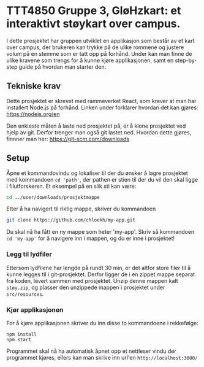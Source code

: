 # TTT4850 Gruppe 3, GløHzkart: et interaktivt støykart over campus. 

I dette prosjektet har gruppen utviklet en applikasjon som består av et kart over campus, der brukeren kan trykke på de ulike rommene og justere volum på en stemme som er tatt opp på forhånd. Under kan man finne de ulike kravene som trengs for å kunne kjøre applikasjonen, samt en step-by-step guide på hvordan man starter den. 

## Tekniske krav

Dette prosjektet er skrevet med rammeverket React, som krever at man har installert Node.js på forhånd. Linken under forklarer hvordan det kan gjøres: 
https://nodejs.org/en

Den enkleste måten å laste ned prosjektet på, er å klone prosjektet ved hjelp av git. Derfor trenger man også git lastet ned. Hvordan dette gjøres, finnner man her: 
https://git-scm.com/downloads

## Setup

Åpne et kommandovindu og lokaliser til der du ønsker å lagre prosjektet med kommandoen ```cd 'path'```, der pathen er stien til der du vil den skal ligge i filutforskeren. 
Et eksempel på en slik sti kan være: 
```bash
cd ../user/downloads/prosjektmappe
```
Etter å ha navigert til riktig mappe, skriver du kommandoen 
```bash
git clone https://github.com/chloekh/my-app.git
```
Du skal nå ha fått en ny mappe som heter 'my-app'. Skriv så kommandoen ```cd 'my-app'``` for å navigere inn i mappen, og du er inne i prosjektet!

### Legg til lydfiler

Ettersom lydfilene har lengde på rundt 30 min, er det altfor store filer til å kunne legges til i git-prosjektet. Derfor ligger de i en zippet mappe separat fra koden, levert sammen med prosjektet. Unzip denne mappen kalt ```støy.zip```, og plasser den unzippede mappen i prosjektet under ```src/resources```. 

### Kjør applikasjonen

For å kjøre applikasjonen skriver du inn disse to kommandoene i rekkefølge: 

```
npm install
npm start
```
Programmet skal nå ha automatisk åpnet opp et nettleser vindu der programmet kjøres, ellers kan man skrive inn url'en ```http://localhost:3000/```
